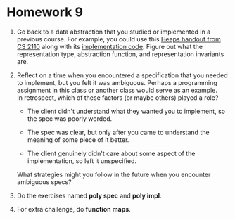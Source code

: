 # Homework 9

1. Go back to a data abstraction that you studied or implemented in a 
   previous course. For example, you could use this [Heaps handout from
   CS 2110][heaps] along with its [implementation code][heap-code].
   Figure out what the representation type, abstraction
   function, and representation invariants are.
   
2. Reflect on a time when you encountered a specification that you needed
   to implement, but you felt it was ambiguous.  Perhaps a programming
   assignment in this class or another class would serve as an example.   
   In retrospect, which of these factors (or maybe others) played a role?
   
   - The client didn't understand what they wanted you to implement, so the
     spec was poorly worded.
     
   - The spec was clear, but only after you came to understand the meaning
     of some piece of it better.
     
   - The client genuinely didn't care about some aspect of the implementation,
     so left it unspecified.
     
   What strategies might you follow in the future when you encounter
   ambiguous specs?
 
3. Do the exercises named **poly spec** and **poly impl**.
 
4. For extra challenge, do **function maps**.

[heaps]: http://www.cs.cornell.edu/courses/JavaAndDS/files/Trees7Heaps.pdf
[heap-code]: http://www.cs.cornell.edu/courses/JavaAndDS/files/heapArray.zip